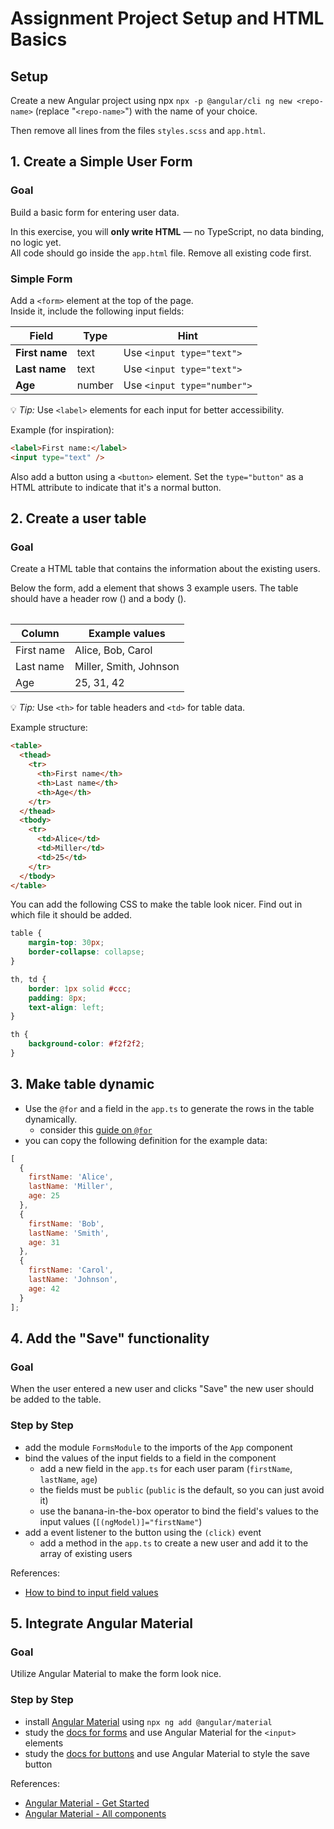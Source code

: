 # Assignment Project Setup and HTML Basics

## Setup

Create a new Angular project using npx `npx -p @angular/cli ng new <repo-name>` (replace "`<repo-name>`") with the name of your choice.

Then remove all lines from the files `styles.scss` and `app.html`.

## 1. Create a Simple User Form

### Goal
Build a basic form for entering user data.

In this exercise, you will **only write HTML** — no TypeScript, no data binding, no logic yet.  
All code should go inside the `app.html` file. Remove all existing code first.

### Simple Form

Add a `<form>` element at the top of the page.  
Inside it, include the following input fields:

| Field | Type | Hint |
|--------|------|------|
| **First name** | text | Use `<input type="text">` |
| **Last name** | text | Use `<input type="text">` |
| **Age** | number | Use `<input type="number">` |

💡 *Tip:* Use `<label>` elements for each input for better accessibility.

Example (for inspiration):

```html
<label>First name:</label>
<input type="text" />
```

Also add a button using a `<button>` element. Set the `type="button"` as a HTML attribute to indicate that it's a normal button.

## 2. Create a user table

### Goal

Create a HTML table that contains the information about the existing users.

Below the form, add a <table> element that shows 3 example users.
The table should have a header row (<thead>) and a body (<tbody>).

| Column | Example values |
|---------|----------------|
| First name | Alice, Bob, Carol |
| Last name | Miller, Smith, Johnson |
| Age | 25, 31, 42 |

💡 *Tip:* Use `<th>` for table headers and `<td>` for table data.

Example structure:

```html
<table>
  <thead>
    <tr>
      <th>First name</th>
      <th>Last name</th>
      <th>Age</th>
    </tr>
  </thead>
  <tbody>
    <tr>
      <td>Alice</td>
      <td>Miller</td>
      <td>25</td>
    </tr>
  </tbody>
</table>
```

You can add the following CSS to make the table look nicer. Find out in which file it should be added.

```css
table {
    margin-top: 30px;
    border-collapse: collapse;
}

th, td {
    border: 1px solid #ccc;
    padding: 8px;
    text-align: left;
}

th {
    background-color: #f2f2f2;
}
```


## 3. Make table dynamic

- Use the `@for` and a field in the `app.ts` to generate the rows in the table dynamically.
  - consider this [guide on `@for`](https://angular.dev/guide/templates/control-flow#repeat-content-with-the-for-block)
- you can copy the following definition for the example data:
```javascript
[
  {
    firstName: 'Alice',
    lastName: 'Miller',
    age: 25
  },
  {
    firstName: 'Bob',
    lastName: 'Smith',
    age: 31
  },
  {
    firstName: 'Carol',
    lastName: 'Johnson',
    age: 42
  }
];
```

## 4. Add the "Save" functionality

### Goal
When the user entered a new user and clicks "Save" the new user should be added to the table.

### Step by Step
- add the module `FormsModule` to the imports of the `App` component
- bind the values of the input fields to a field in the component
  - add a new field in the `app.ts` for each user param (`firstName`, `lastName`, `age`)
  - the fields must be `public` (`public` is the default, so you can just avoid it)
  - use the banana-in-the-box operator to bind the field's values to the input values (`[(ngModel)]="firstName"`)
- add a event listener to the button using the `(click)` event
  - add a method in the `app.ts` to create a new user and add it to the array of existing users

References:
- [How to bind to input field values](https://angular.dev/guide/forms/template-driven-forms#bind-input-controls-to-data-properties)

## 5. Integrate Angular Material

### Goal
Utilize Angular Material to make the form look nice.

### Step by Step
- install [Angular Material](https://material.angular.dev/guide/getting-started) using `npx ng add @angular/material`
- study the [docs for forms](https://material.angular.dev/components/input/overview) and use Angular Material for the `<input>` elements
- study the [docs for buttons](https://material.angular.dev/components/button/overview) and use Angular Material to style the save button

References:
- [Angular Material - Get Started](https://material.angular.dev/guide/getting-started)
- [Angular Material - All components](https://material.angular.dev/components)
